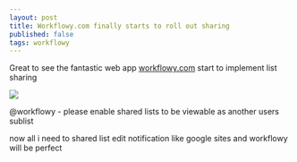 ```yaml
--- 
layout: post
title: Workflowy.com finally starts to roll out sharing
published: false
tags: workflowy
---
```

Great to see the fantastic web app [workflowy.com](http://workflowy.com) start to implement list sharing

![](http://i.minus.com/jgr6utbusjCND.jpg)

@workflowy - please enable shared lists to be viewable as another users sublist

now all i need to shared list edit notification like google sites and workflowy will be perfect

